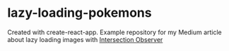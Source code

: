 # lazy-loading-pokemons
Created with create-react-app. Example repository for my Medium article about lazy loading images with [Intersection Observer](https://medium.com/@dandel/lazy-load-de-componentes-de-react-utilizando-intersection-observer-api-f1cac2073404)